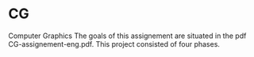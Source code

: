 # CG
Computer Graphics
The goals of this assignement are situated in the pdf CG-assignement-eng.pdf. This project consisted of four phases.
